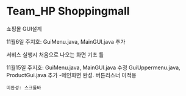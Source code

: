 # Team_HP Shoppingmall
쇼핑몰 GUI설계

11월6일 주지호: GuiMenu.java, MainGUI.java 추가

서비스 실행시 처음으로 나오는 화면 기초 틀 


11월15일 주지호: GuiMenu.java, MainGUI.java 수정
    GuiUppermenu.java, ProductGui.java 추가
    -메인화면 완성. 버튼리스너 미적용
    
    미완성: 스크롤바
